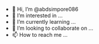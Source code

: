 - 👋 Hi, I’m @abdsimpore086
- 👀 I’m interested in ...
- 🌱 I’m currently learning ...
- 💞️ I’m looking to collaborate on ...
- 📫 How to reach me ...

<!---
abdsimpore086/abdsimpore086 is a ✨ special ✨ repository because its `README.md` (this file) appears on your GitHub profile.
You can click the Preview link to take a look at your changes.
--->
